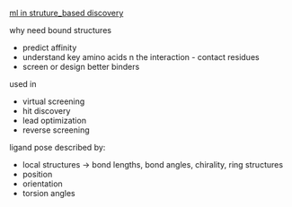 <ins>ml in struture_based discovery</ins>

why need bound structures
- predict affinity
- understand key amino acids n the interaction - contact residues
- screen or design better binders

used in
- virtual screening
- hit discovery
- lead optimization
- reverse screening

ligand pose described by:
- local structures -> bond lengths, bond angles, chirality, ring structures
- position
- orientation
- torsion angles